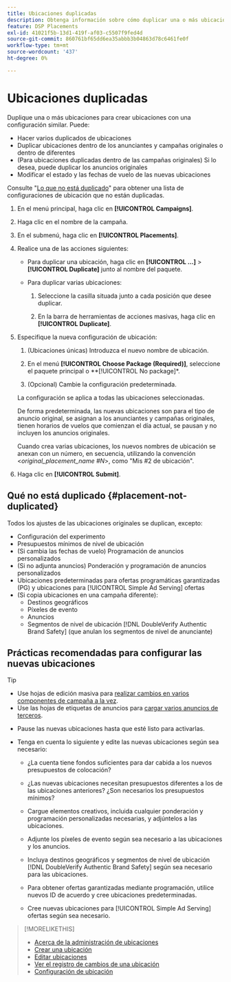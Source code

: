 ```yaml
---
title: Ubicaciones duplicadas
description: Obtenga información sobre cómo duplicar una o más ubicaciones.
feature: DSP Placements
exl-id: 41021f5b-13d1-419f-af03-c5507f9fed4d
source-git-commit: 860761bf65dd6ea35abbb3b04863d78c6461fe0f
workflow-type: tm+mt
source-wordcount: '437'
ht-degree: 0%

---
```


# Ubicaciones duplicadas

<!-- Some placements don't have this option. Clarify which placement types aren't eligible -- is it PG placements, or all placements using private inventory? And anything else? -->

Duplique una o más ubicaciones para crear ubicaciones con una configuración similar. Puede:

* Hacer varios duplicados de ubicaciones
* Duplicar ubicaciones dentro de los anunciantes y campañas originales o dentro de diferentes
* (Para ubicaciones duplicadas dentro de las campañas originales) Si lo desea, puede duplicar los anuncios originales
* Modificar el estado y las fechas de vuelo de las nuevas ubicaciones

Consulte &quot;[Lo que no está duplicado](#placement-not-duplicated)&quot; para obtener una lista de configuraciones de ubicación que no están duplicadas.

1. En el menú principal, haga clic en **[!UICONTROL Campaigns]**.

1. Haga clic en el nombre de la campaña.

1. En el submenú, haga clic en **[!UICONTROL Placements]**.

1. Realice una de las acciones siguientes:

   * Para duplicar una ubicación, haga clic en **[!UICONTROL ...]** > **[!UICONTROL Duplicate]** junto al nombre del paquete.

   * Para duplicar varias ubicaciones:

      1. Seleccione la casilla situada junto a cada posición que desee duplicar.

      1. En la barra de herramientas de acciones masivas, haga clic en **[!UICONTROL Duplicate]**.

1. Especifique la nueva configuración de ubicación:

   1. (Ubicaciones únicas) Introduzca el nuevo nombre de ubicación.

   1. En el menú **[!UICONTROL Choose Package (Required)]**, seleccione el paquete principal o **[!UICONTROL No package]*.

   1. (Opcional) Cambie la configuración predeterminada.

   La configuración se aplica a todas las ubicaciones seleccionadas.

   De forma predeterminada, las nuevas ubicaciones son para el tipo de anuncio original, se asignan a los anunciantes y campañas originales, tienen horarios de vuelos que comienzan el día actual, se pausan y no incluyen los anuncios originales.

   Cuando crea varias ubicaciones, los nuevos nombres de ubicación se anexan con un número, en secuencia, utilizando la convención &lt;*original_placement_name #N*>, como &quot;Mis #2 de ubicación&quot;.

1. Haga clic en **[!UICONTROL Submit]**.

## Qué no está duplicado {#placement-not-duplicated}

Todos los ajustes de las ubicaciones originales se duplican, excepto:

* Configuración del experimento
* Presupuestos mínimos de nivel de ubicación
* (Si cambia las fechas de vuelo) Programación de anuncios personalizados
* (Si no adjunta anuncios) Ponderación y programación de anuncios personalizados
* Ubicaciones predeterminadas para ofertas programáticas garantizadas (PG) y ubicaciones para [!UICONTROL Simple Ad Serving] ofertas
* (Si copia ubicaciones en una campaña diferente):
   * Destinos geográficos
   * Píxeles de evento
   * Anuncios
   * Segmentos de nivel de ubicación [!DNL DoubleVerify Authentic Brand Safety] (que anulan los segmentos de nivel de anunciante)

## Prácticas recomendadas para configurar las nuevas ubicaciones

>[!TIP]
>
>* Use hojas de edición masiva para [realizar cambios en varios componentes de campaña a la vez](/help/dsp/campaign-management/campaign-components-review-edit.md).
>* Use las hojas de etiquetas de anuncios para [cargar varios anuncios de terceros](/help/dsp/campaign-management/ads/ad-create-multiple.md).

* Pause las nuevas ubicaciones hasta que esté listo para activarlas.

* Tenga en cuenta lo siguiente y edite las nuevas ubicaciones según sea necesario:

   * ¿La cuenta tiene fondos suficientes para dar cabida a los nuevos presupuestos de colocación?

   * ¿Las nuevas ubicaciones necesitan presupuestos diferentes a los de las ubicaciones anteriores? ¿Son necesarios los presupuestos mínimos?

   * Cargue elementos creativos, incluida cualquier ponderación y programación personalizadas necesarias, y adjúntelos a las ubicaciones.

   * Adjunte los píxeles de evento según sea necesario a las ubicaciones y los anuncios.

   * Incluya destinos geográficos y segmentos de nivel de ubicación [!DNL DoubleVerify Authentic Brand Safety] según sea necesario para las ubicaciones.

   * Para obtener ofertas garantizadas mediante programación, utilice nuevos ID de acuerdo y cree ubicaciones predeterminadas.

   * Cree nuevas ubicaciones para [!UICONTROL Simple Ad Serving] ofertas según sea necesario.

>[!MORELIKETHIS]
>
>* [Acerca de la administración de ubicaciones](placement-about.md)
>* [Crear una ubicación](placement-create.md)
>* [Editar ubicaciones](placement-edit.md)
>* [Ver el registro de cambios de una ubicación](placement-change-log.md)
>* [Configuración de ubicación](placement-settings.md)
